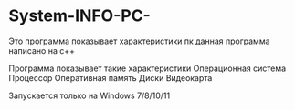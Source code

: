 # System-INFO-PC-
Это программа показывает характеристики пк
данная программа написано на c++

Программа показывает такие характеристики
Операционная система
Процессор
Оперативная память
Диски
Видеокарта


Запускается только на Windows 7/8/10/11 
